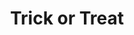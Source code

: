 ---
layout: item
raw_url: https://prdwebappstorage.blob.core.windows.net/kansaspattons/images/gallery-2009-10-31-2/img59163.jpg
thumb_url: https://prdwebappstorage.blob.core.windows.net/kansaspattons/images/gallery-2009-10-31-2/thumb_img59163.jpg
post: /kansaspattons/blog/2009/10/31/halloween.html
index: 8
title: Trick or Treat
---